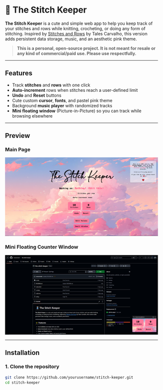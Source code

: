 # 🎀 The Stitch Keeper

**The Stitch Keeper** is a cute and simple web app to help you keep track of your stitches and rows while knitting, crocheting, or doing any form of stitching. Inspired by [Stitches and Rows](https://github.com/Tales-Carvalho/stitches-and-rows) by Tales Carvalho, this version adds persistent data storage, music, and an aesthetic pink theme.

> **This is a personal, open-source project. It is not meant for resale or any kind of commercial/paid use. Please use respectfully.**

---

## Features

- Track **stitches** and **rows** with one click
- **Auto-increment** rows when stitches reach a user-defined limit
- **Undo** and **Reset** buttons
- Cute custom **cursor**, **fonts**, and pastel pink theme
- Background **music player** with randomized tracks
- **Mini floating window** (Picture-in-Picture) so you can track while browsing elsewhere

---

## Preview

### Main Page
![Main Interface](media/ss1.png)

### Mini Floating Counter Window
![Mini PiP Window](media/ss2.png)

---

## Installation

### 1. Clone the repository

```bash
git clone https://github.com/yourusername/stitch-keeper.git
cd stitch-keeper

